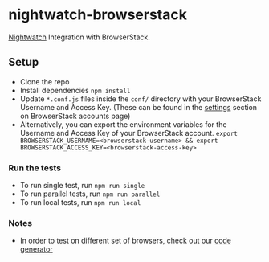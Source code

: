 # nightwatch-browserstack

[Nightwatch](http://nightwatchjs.org/) Integration with BrowserStack.

## Setup

- Clone the repo
- Install dependencies `npm install`
- Update `*.conf.js` files inside the `conf/` directory with your BrowserStack Username and Access Key. (These can be found in the [settings](https://www.browserstack.com/accounts/settings) section on BrowserStack accounts page)
- Alternatively, you can export the environment variables for the Username and Access Key of your BrowserStack account. `export BROWSERSTACK_USERNAME=<browserstack-username> && export BROWSERSTACK_ACCESS_KEY=<browserstack-access-key>`

### Run the tests

- To run single test, run `npm run single`
- To run parallel tests, run `npm run parallel`
- To run local tests, run `npm run local`

### Notes

- In order to test on different set of browsers, check out our [code generator](https://www.browserstack.com/automate/python#setting-os-and-browser)
